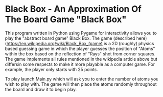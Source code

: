 # Black Box - An Approximation Of The Board Game "Black Box"

This program written in Python using Pygame for interactivity allows you to play the "abstract board game" Black Box.
The game (described here) (https://en.wikipedia.org/wiki/Black_Box_(game) is a 2D (roughly) physics based 
guessing game in which the player guesses the position of "Atoms" within the box based on the reflection of "Rays"
shot from corner squares. The game implements all rules mentioned in the wikipedia article above but differsin some respects to make it more playable as a computer game. For example, the player only starts with 25 points. 

To play launch Main.py which will ask you to enter the number of atoms you wish to play with. The game 
will then place the atoms randomly throughout the board and draw it to begin play.
